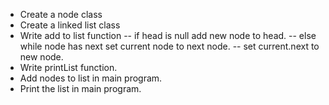 - Create a node class
- Create a linked list class
- Write add to list function
  -- if head is null add new node to head.
  -- else while node has next set current node to next node.
  -- set current.next to new node.
- Write printList function.
- Add nodes to list in main program.
- Print the list in main program.
